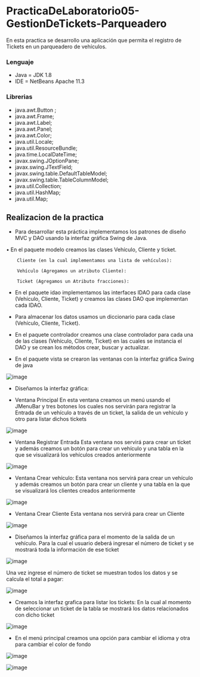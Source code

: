 # PracticaDeLaboratorio05-GestionDeTickets-Parqueadero
En esta practica se desarrollo una aplicación que permita el registro de Tickets en un parqueadero de vehículos.

### Lenguaje

+ Java = JDK 1.8
+ IDE = NetBeans Apache 11.3

### Librerias

+ java.awt.Button ;
+ java.awt.Frame;
+ java.awt.Label;
+ java.awt.Panel;
+ java.awt.Color;
+ java.util.Locale;
+ java.util.ResourceBundle;
+ java.time.LocalDateTime;
+ javax.swing.JOptionPane;
+ javax.swing.JTextField;
+ javax.swing.table.DefaultTableModel;
+ javax.swing.table.TableColumnModel;
+ java.util.Collection;
+ java.util.HashMap;
+ java.util.Map;

## Realizacion de la practica

+ Para desarrollar esta práctica implementamos los patrones de diseño MVC y DAO usando la interfaz gráfica Swing de Java.

•	En el paquete modelo creamos las clases Vehículo, Cliente y ticket.

        Cliente (en la cual implementamos una lista de vehículos):

        Vehículo (Agregamos un atributo Cliente):

        Ticket (Agregamos un Atributo fracciones):

+ En el paquete idao implementamos las interfaces IDAO para cada clase (Vehículo, Cliente, Ticket) y creamos las clases DAO que implementan cada IDAO.

+	Para almacenar los datos usamos un diccionario para cada clase (Vehículo, Cliente, Ticket).

+	En el paquete controlador creamos una clase controlador para cada una de las clases (Vehículo, Cliente, Ticket) en las cuales se instancia el DAO y se crean los métodos crear, buscar y actualizar.

+	En el paquete vista se crearon las ventanas con la interfaz gráfica Swing de java

![image](https://user-images.githubusercontent.com/65028395/85976647-97beef00-b9a0-11ea-9661-747c93100158.png)

+ Diseñamos la interfaz gráfica:

+ Ventana Principal
En esta ventana creamos un menú usando el JMenuBar y tres botones los cuales nos servirán para registrar la Entrada de un vehículo a través de un ticket, la salida de un vehículo y otro para listar dichos tickets


![image](https://user-images.githubusercontent.com/65028395/85976741-c89f2400-b9a0-11ea-9e4c-e34b09223be2.png)


+ Ventana Registrar Entrada
Esta ventana nos servirá para crear un ticket y además creamos un botón para crear un vehículo y una tabla en la que se visualizará los vehículos creados anteriormente

![image](https://user-images.githubusercontent.com/65028395/85976796-e40a2f00-b9a0-11ea-8b58-e71ff3baf84d.png)

+ Ventana Crear vehículo:
Esta ventana nos servirá para crear un vehículo y además creamos un botón para crear un cliente y una tabla en la que se visualizará los clientes creados anteriormente

![image](https://user-images.githubusercontent.com/65028395/85976826-f7b59580-b9a0-11ea-8249-1a774ba72277.png)

+ Ventana Crear Cliente
Esta ventana nos servirá para crear un Cliente

![image](https://user-images.githubusercontent.com/65028395/85976865-0ac86580-b9a1-11ea-97de-cc2773facedd.png)


+ Diseñamos la interfaz gráfica para el momento de la salida de un vehículo.
Para la cual el usuario deberá ingresar el número de ticket y se mostrará toda la información de ese ticket


![image](https://user-images.githubusercontent.com/65028395/85976891-216ebc80-b9a1-11ea-9e5c-debfbc37bfc3.png)

Una vez ingrese el número de ticket se muestran todos los datos y se calcula el total a pagar:


![image](https://user-images.githubusercontent.com/65028395/85976934-36e3e680-b9a1-11ea-8a18-928944837cc7.png)

+ Creamos la interfaz grafica para listar los tickets:
En la cual al momento de seleccionar un ticket de la tabla se mostrará los datos relacionados con dicho ticket


![image](https://user-images.githubusercontent.com/65028395/85976973-4ebb6a80-b9a1-11ea-986c-dd804a7f20d9.png)

+ En el menú principal creamos una opción para cambiar el idioma y otra para cambiar el color de fondo

![image](https://user-images.githubusercontent.com/65028395/85977033-6692ee80-b9a1-11ea-90ba-eff709268591.png)

![image](https://user-images.githubusercontent.com/65028395/85977074-7ad6eb80-b9a1-11ea-8525-d402c1bd22fc.png)







